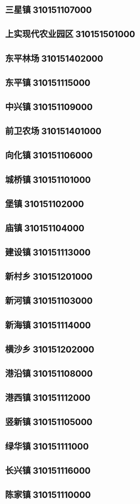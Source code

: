 # 三星镇 310151107000
# 上实现代农业园区 310151501000
# 东平林场 310151402000
# 东平镇 310151115000
# 中兴镇 310151109000
# 前卫农场 310151401000
# 向化镇 310151106000
# 城桥镇 310151101000
# 堡镇 310151102000
# 庙镇 310151104000
# 建设镇 310151113000
# 新村乡 310151201000
# 新河镇 310151103000
# 新海镇 310151114000
# 横沙乡 310151202000
# 港沿镇 310151108000
# 港西镇 310151112000
# 竖新镇 310151105000
# 绿华镇 310151111000
# 长兴镇 310151116000
# 陈家镇 310151110000
